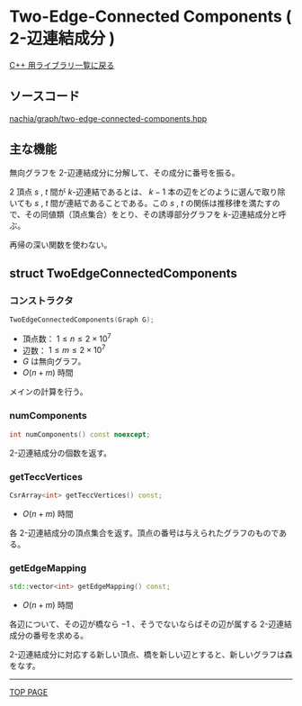 # Two-Edge-Connected Components ( 2-辺連結成分 )

[C++ 用ライブラリ一覧に戻る](../index.md)

## ソースコード

[nachia/graph/two-edge-connected-components.hpp](https://github.com/NachiaVivias/cp-library/blob/main/Cpp/Include/nachia/graph/two-edge-connected-components.hpp)

## 主な機能

無向グラフを $2$-辺連結成分に分解して、その成分に番号を振る。

$2$ 頂点 $s$ , $t$ 間が $k$-辺連結であるとは、 $k-1$ 本の辺をどのように選んで取り除いても $s$ , $t$ 間が連結であることである。この $s$ , $t$ の関係は推移律を満たすので、その同値類（頂点集合）をとり、その誘導部分グラフを $k$-辺連結成分と呼ぶ。

再帰の深い関数を使わない。

## struct TwoEdgeConnectedComponents

### コンストラクタ

```c++
TwoEdgeConnectedComponents(Graph G);
```

- 頂点数： $1 \leq n \leq 2 \times 10^7$
- 辺数： $1 \leq m \leq 2 \times 10^7$
- $G$ は無向グラフ。
- $O(n + m)$ 時間

メインの計算を行う。

### numComponents

```c++
int numComponents() const noexcept;
```

$2$-辺連結成分の個数を返す。

### getTeccVertices

```c++
CsrArray<int> getTeccVertices() const;
```

- $O(n + m)$ 時間

各 $2$-辺連結成分の頂点集合を返す。頂点の番号は与えられたグラフのものである。

### getEdgeMapping

```c++
std::vector<int> getEdgeMapping() const;
```

- $O(n + m)$ 時間

各辺について、その辺が橋なら $-1$ 、そうでないならばその辺が属する $2$-辺連結成分の番号を求める。

$2$-辺連結成分に対応する新しい頂点、橋を新しい辺とすると、新しいグラフは森をなす。

---

[TOP PAGE](https://nachiavivias.github.io/cp-library/)


<script type="text/x-mathjax-config">MathJax.Hub.Config({tex2jax:{inlineMath:[['\$','\$']],processEscapes:true},CommonHTML: {matchFontHeight:false}});</script>
<script type="text/javascript" async src="https://cdnjs.cloudflare.com/ajax/libs/mathjax/2.7.1/MathJax.js?config=TeX-MML-AM_CHTML"></script>
